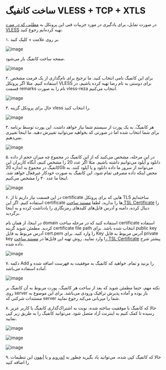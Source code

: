 # ساخت کانفیگ VLESS + TCP + XTLS

در صورت تمایل، برای یادگیری در مورد جزییات فنی این پروتکل به [مطلبی که در مورد VLESS](https://github.com/iranxray/hope#%D9%BE%D8%B1%D9%88%D8%AA%DA%A9%D9%84-vless-%D8%A7%DB%8C%D9%85%D9%86-sunglasses) تهیه کرده‌ایم رجوع کنید.

۱. بر روی علامت + کلیک کنید.

![image](https://user-images.githubusercontent.com/118040490/201569651-5ae49659-70f3-4a43-a4ce-5a7ed8f87df1.png)

صفحه ساخت کانفیگ باز می‌شود.

![image](https://user-images.githubusercontent.com/118040490/201569842-bba57b9d-4144-4c44-a706-257cacc3d6b8.png)

۲. برای این کانفیگ نامی انتخاب کنید. ما ترجیح برای نام‌گذاری از یک فرمت مشخص استفاده کنیم. مثلا اگر پروتکل VLESS برای دوستی به نام رضا تهیه کرده باشیم، در قسمت remarks نام را به صورت vless-reza انتخاب می‌کنیم.

![image](https://user-images.githubusercontent.com/118040490/201570179-0ffbe326-db4a-4cff-a702-1633061d3bfc.png)


۳. حال برای پروتکل گزینه vless را انتخاب کنید. 

![image](https://user-images.githubusercontent.com/118040490/201570343-5966368f-7dc3-47e9-a6c4-f5e3ed5525a5.png)

۴. هر کانفیگُ، به یک پورت از سیستم شما نیاز خواهد داشت. این پورت توسط برنامه برای شما انتخاب شده اما در صورتی که بخواهید می‌توانید تغییرش دهید. ما اینجا تغییری نمی‌دهیم.

![image](https://user-images.githubusercontent.com/118040490/201583336-e38c5121-2f20-4911-a236-60a0d81e82a0.png)

۵. در این مرحله، مشخص می‌کنید که از این کانفیگ در مجموع چه میزان حجم از داده دانلود و آپلود می‌توانیم داشته باشیم. مثلا اگر عدد 20 را مشخص کنیم، آنگاه کاربران این کانفیگ در مجموع به اندازه 20Gb می‌توانند از سرور ما داده دانلود و یا آپلود کنند. به محض اینکه داده مصرفی تمام شود، این کانفیگ به صورت خودکار غیرفعال خواهد شد. اینجا ما عدد ۳۰ را مشخص می‌کنیم.

![image](https://user-images.githubusercontent.com/118040490/201583716-95b49100-cdb7-4ecf-a46b-7ff5569de491.png)

۶. در این قسمت نیاز داریم تا از certificate هایی که برای پروتکل TLS ساخته‌ایم استفاده کنیم. اگر این certificate ها را ندارید، لطفا [مستند ساخت TSL Certificate](https://github.com/iranxray/hope/blob/main/create-tsl-certificate.md) را دنبال کرده، دامنه و آدرس فایل‌های کلیدهای رمزنگاری را یادداشت کرده و به اینجا برگردید.

در اینجا، از همان نام domain استفاده کنید که در مرحله ساخت certificate استفاده کردید. مطمئن شوید گزینه certificate file path انتخاب شده باشد. برای public key آدرس مربوط به فایل cert.pem را وارد کنید. برای Key آدرس مربوط به فایل private key را وارد نمایید. روش تهیه این فایل‌ها در [مستند ساخت TSL Certificate](https://github.com/iranxray/hope/blob/main/create-tsl-certificate.md) پیشتر شرح داده شده. 

![image](https://user-images.githubusercontent.com/118040490/201596466-93e8f7cf-b15b-4bfd-a002-5d427efb9a1d.png)

۷. دکمه Add را بزنید و تمام. خواهید که کانفیگ به موفقیت به فهرست اضافه شده و آماده استفاده می‌باشد.

![image](https://user-images.githubusercontent.com/118040490/201597880-7654ba1e-792b-4e09-a26a-f28ab4ffaaca.png)


نکته مهم، حتما مطمئن شوید که بعد از ساخت هر کانفیگ، پورت مربوط به آن کانفیگ بر روی server باز بوده و آماده پذیرش ترافیک ورودی می‌باشد. برای این موضوع به مستندات شرکتی که server شما را میزبانی می‌کند رجوع نمایید.

۸. حالا که کانفیگ با موفقیت ساخته شده، نوبت به اشتراک‌گذاری کانفیگ با کاربر عزیز رسیده تا کمک‌ کنیم به اینترنت آزاد متصل شود. می‌توانید کانفیگ را به طریق زیر کپی نمایید.

![image](https://user-images.githubusercontent.com/118040490/201850200-039e1f29-332e-4fa8-bb49-03cc4625fa47.png)

![image](https://user-images.githubusercontent.com/118040490/201850330-6a910c59-5ff8-44ba-a77e-8dfff778d6bd.png)

![image](https://user-images.githubusercontent.com/118040490/201850439-541d423e-60d5-45f6-9105-e02fa6c0629f.png)

۹. حالا که کانفیگ کپی شده، می‌توانید یاد بگیرید چطور به [اندروید](https://github.com/iranxray/hope/blob/main/install-android.md) و یا [آیفون](https://github.com/iranxray/hope/blob/main/install-iphone.md) این تنظیمات را اضافه کنید
